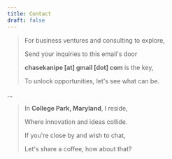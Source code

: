 ```yaml
---
title: Contact
draft: false
---
```


> For business ventures and consulting to explore,
>
> Send your inquiries to this email's door
>
> **chasekanipe [at] gmail [dot] com** is the key,
>
> To unlock opportunities, let's see what can be.

...

> In **College Park, Maryland**, I reside,
>
> Where innovation and ideas collide.
>
> If you're close by and wish to chat,
>
> Let's share a coffee, how about that?
